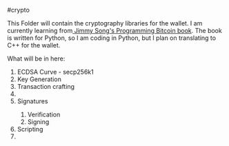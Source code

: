 #crypto

This Folder will contain the cryptography libraries for the wallet. I am currently learning from<a href="https://github.com/jimmysong/programmingbitcoin"> Jimmy Song's Programming Bitcoin book</a>. The book is written for Python, so I am coding in Python, but I plan on translating to C++ for the wallet. 

What will be in here:
<ol>
<li>ECDSA Curve - secp256k1 </li>
<li>Key Generation</li>
<li>Transaction crafting<li>
<li>Signatures</li>
<ol>
<li>Verification</li>
<li>Signing</li>
</ol>
<li>Scripting<li>
</ol>
